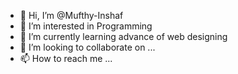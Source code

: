 - 👋 Hi, I’m @Mufthy-Inshaf
- 👀 I’m interested in Programming
- 🌱 I’m currently learning advance of web designing
- 💞️ I’m looking to collaborate on ...
- 📫 How to reach me ...

<!---
Mufthy-Inshaf/Mufthy-Inshaf is a ✨ special ✨ repository because its `README.md` (this file) appears on your GitHub profile.
You can click the Preview link to take a look at your changes.
--->
